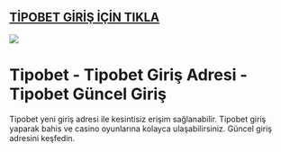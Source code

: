 ## <a href="https://bit.ly/3DlkiQZ">TİPOBET GİRİŞ İÇİN TIKLA</a>

<a href="https://bit.ly/3DlkiQZ"><img src="https://s13.gifyu.com/images/SPuTg.gif"></a>

# Tipobet - Tipobet Giriş Adresi - Tipobet Güncel Giriş
Tipobet yeni giriş adresi ile kesintisiz erişim sağlanabilir. Tipobet giriş yaparak bahis ve casino oyunlarına kolayca ulaşabilirsiniz. Güncel giriş adresini keşfedin.
